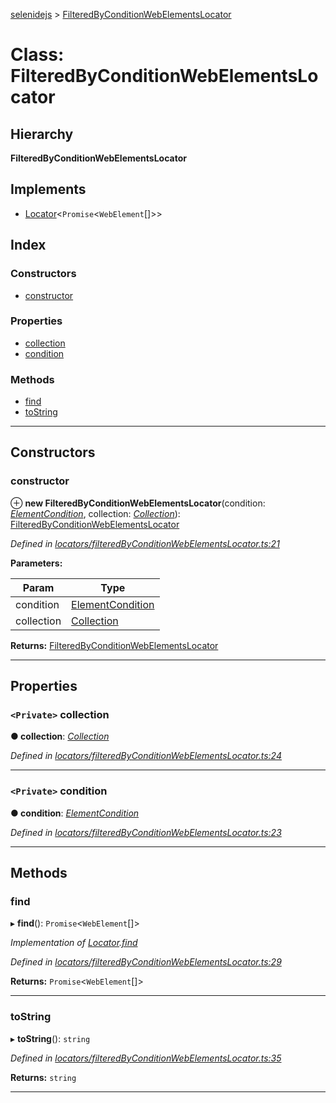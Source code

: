 [selenidejs](../README.md) > [FilteredByConditionWebElementsLocator](../classes/filteredbyconditionwebelementslocator.md)

# Class: FilteredByConditionWebElementsLocator

## Hierarchy

**FilteredByConditionWebElementsLocator**

## Implements

* [Locator](../interfaces/locator.md)<`Promise`<`WebElement`[]>>

## Index

### Constructors

* [constructor](filteredbyconditionwebelementslocator.md#constructor)

### Properties

* [collection](filteredbyconditionwebelementslocator.md#collection)
* [condition](filteredbyconditionwebelementslocator.md#condition)

### Methods

* [find](filteredbyconditionwebelementslocator.md#find)
* [toString](filteredbyconditionwebelementslocator.md#tostring)

---

## Constructors

<a id="constructor"></a>

###  constructor

⊕ **new FilteredByConditionWebElementsLocator**(condition: *[ElementCondition](../#elementcondition)*, collection: *[Collection](collection.md)*): [FilteredByConditionWebElementsLocator](filteredbyconditionwebelementslocator.md)

*Defined in [locators/filteredByConditionWebElementsLocator.ts:21](https://github.com/KnowledgeExpert/selenidejs/blob/master/lib/locators/filteredByConditionWebElementsLocator.ts#L21)*

**Parameters:**

| Param | Type |
| ------ | ------ |
| condition | [ElementCondition](../#elementcondition) |
| collection | [Collection](collection.md) |

**Returns:** [FilteredByConditionWebElementsLocator](filteredbyconditionwebelementslocator.md)

___

## Properties

<a id="collection"></a>

### `<Private>` collection

**● collection**: *[Collection](collection.md)*

*Defined in [locators/filteredByConditionWebElementsLocator.ts:24](https://github.com/KnowledgeExpert/selenidejs/blob/master/lib/locators/filteredByConditionWebElementsLocator.ts#L24)*

___
<a id="condition"></a>

### `<Private>` condition

**● condition**: *[ElementCondition](../#elementcondition)*

*Defined in [locators/filteredByConditionWebElementsLocator.ts:23](https://github.com/KnowledgeExpert/selenidejs/blob/master/lib/locators/filteredByConditionWebElementsLocator.ts#L23)*

___

## Methods

<a id="find"></a>

###  find

▸ **find**(): `Promise`<`WebElement`[]>

*Implementation of [Locator](../interfaces/locator.md).[find](../interfaces/locator.md#find)*

*Defined in [locators/filteredByConditionWebElementsLocator.ts:29](https://github.com/KnowledgeExpert/selenidejs/blob/master/lib/locators/filteredByConditionWebElementsLocator.ts#L29)*

**Returns:** `Promise`<`WebElement`[]>

___
<a id="tostring"></a>

###  toString

▸ **toString**(): `string`

*Defined in [locators/filteredByConditionWebElementsLocator.ts:35](https://github.com/KnowledgeExpert/selenidejs/blob/master/lib/locators/filteredByConditionWebElementsLocator.ts#L35)*

**Returns:** `string`

___

